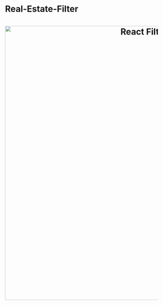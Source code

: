 # Real-Estate-Filter


<h1 align="center">
	<img
		width="900"
		alt="React Filter"
		src="https://gallery.mailchimp.com/fee238bfe84b47c290a863338/images/52957a05-2000-4567-aa92-d4f817fbd489.png"/>
</h1>
